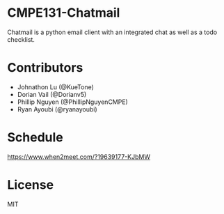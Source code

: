 # CMPE131-Chatmail

Chatmail is a python email client with an integrated chat as well as a todo checklist.

# Contributors

- Johnathon Lu (@KueTone)
- Dorian Vail (@Dorianv5)
- Phillip Nguyen (@PhillipNguyenCMPE)
- Ryan Ayoubi (@ryanayoubi)

# Schedule
https://www.when2meet.com/?19639177-KJbMW

# License

MIT
